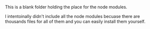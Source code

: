 This is a blank folder holding the place for the node modules.

I intentoinally didn't include all the node modules becuase there are thousands files for all of them and you can easily install them yourself.
